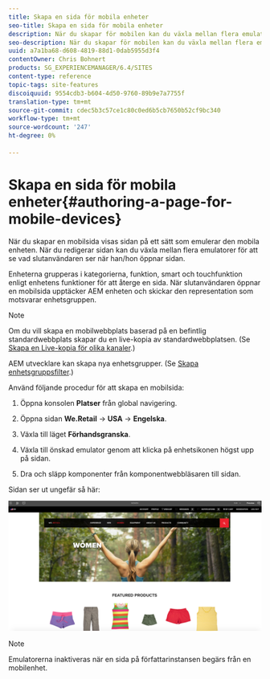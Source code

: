 ```yaml
---
title: Skapa en sida för mobila enheter
seo-title: Skapa en sida för mobila enheter
description: När du skapar för mobilen kan du växla mellan flera emulatorer för att se vad slutanvändaren ser
seo-description: När du skapar för mobilen kan du växla mellan flera emulatorer för att se vad slutanvändaren ser
uuid: a7a1ba68-d608-4819-88d1-0dab5955d3f4
contentOwner: Chris Bohnert
products: SG_EXPERIENCEMANAGER/6.4/SITES
content-type: reference
topic-tags: site-features
discoiquuid: 9554cdb3-b604-4d50-9760-89b9e7a7755f
translation-type: tm+mt
source-git-commit: cdec5b3c57ce1c80c0ed6b5cb7650b52cf9bc340
workflow-type: tm+mt
source-wordcount: '247'
ht-degree: 0%

---
```



# Skapa en sida för mobila enheter{#authoring-a-page-for-mobile-devices}

När du skapar en mobilsida visas sidan på ett sätt som emulerar den mobila enheten. När du redigerar sidan kan du växla mellan flera emulatorer för att se vad slutanvändaren ser när han/hon öppnar sidan.

Enheterna grupperas i kategorierna, funktion, smart och touchfunktion enligt enhetens funktioner för att återge en sida. När slutanvändaren öppnar en mobilsida upptäcker AEM enheten och skickar den representation som motsvarar enhetsgruppen.

>[!NOTE]
>
>Om du vill skapa en mobilwebbplats baserad på en befintlig standardwebbplats skapar du en live-kopia av standardwebbplatsen. (Se [Skapa en Live-kopia för olika kanaler](/help/sites-administering/msm-livecopy.md).)
>
>AEM utvecklare kan skapa nya enhetsgrupper. (Se [Skapa enhetsgruppsfilter](/help/sites-developing/groupfilters.md).)

Använd följande procedur för att skapa en mobilsida:

1. Öppna konsolen **Platser** från global navigering.
1. Öppna sidan **We.Retail** -> **USA** -> **Engelska**.

1. Växla till läget **Förhandsgranska**.
1. Växla till önskad emulator genom att klicka på enhetsikonen högst upp på sidan.
1. Dra och släpp komponenter från komponentwebbläsaren till sidan.

Sidan ser ut ungefär så här:

![mobileipademu](assets/mobileipademu.png)

>[!NOTE]
>
>Emulatorerna inaktiveras när en sida på författarinstansen begärs från en mobilenhet.


